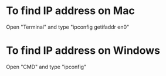 # To find IP address on Mac 

Open "Terminal" and type "ipconfig getifaddr en0"

# To find IP address on Windows

Open "CMD" and type "ipconfig"
